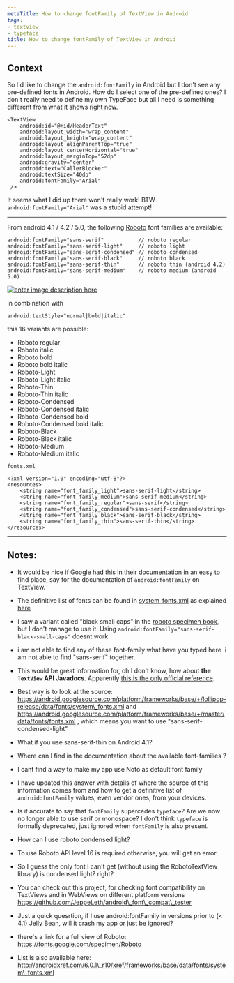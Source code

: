 ```yaml
---
metaTitle: How to change fontFamily of TextView in Android
tags:
- textview
- typeface
title: How to change fontFamily of TextView in Android
---
```


## Context

So I'd like to change the `android:fontFamily` in Android but I don't see any pre-defined fonts in Android. How do I select one of the pre-defined ones? I don't really need to define my own TypeFace but all I need is something different from what it shows right now.



```
<TextView
    android:id="@+id/HeaderText"
    android:layout_width="wrap_content"
    android:layout_height="wrap_content"
    android:layout_alignParentTop="true"
    android:layout_centerHorizontal="true"
    android:layout_marginTop="52dp"
    android:gravity="center"
    android:text="CallerBlocker"
    android:textSize="40dp"
    android:fontFamily="Arial"
 />

```

It seems what I did up there won't really work! BTW `android:fontFamily="Arial"` was a stupid attempt!



---

From android 4.1 / 4.2 / 5.0, the following [Roboto](https://material.google.com/resources/roboto-noto-fonts.html) font families are available:



```
android:fontFamily="sans-serif"           // roboto regular
android:fontFamily="sans-serif-light"     // roboto light
android:fontFamily="sans-serif-condensed" // roboto condensed
android:fontFamily="sans-serif-black"     // roboto black
android:fontFamily="sans-serif-thin"      // roboto thin (android 4.2)
android:fontFamily="sans-serif-medium"    // roboto medium (android 5.0)

```

[![enter image description here](https://i.stack.imgur.com/M2yxI.png)](https://i.stack.imgur.com/M2yxI.png)


in combination with



```
android:textStyle="normal|bold|italic"

```

this 16 variants are possible:


* Roboto regular
* Roboto italic
* Roboto bold
* Roboto bold italic
* Roboto-Light
* Roboto-Light italic
* Roboto-Thin
* Roboto-Thin italic
* Roboto-Condensed
* Roboto-Condensed italic
* Roboto-Condensed bold
* Roboto-Condensed bold italic
* Roboto-Black
* Roboto-Black italic
* Roboto-Medium
* Roboto-Medium italic


`fonts.xml`



```
<?xml version="1.0" encoding="utf-8"?>
<resources>
    <string name="font_family_light">sans-serif-light</string>
    <string name="font_family_medium">sans-serif-medium</string>
    <string name="font_family_regular">sans-serif</string>
    <string name="font_family_condensed">sans-serif-condensed</string>
    <string name="font_family_black">sans-serif-black</string>
    <string name="font_family_thin">sans-serif-thin</string>
</resources>

```


---

## Notes:

- It would be nice if Google had this in their documentation in an easy to find place, say for the documentation of `android:fontFamily` on TextView.


- The definitive list of fonts can be found in [system\_fonts.xml](https://android.googlesource.com/platform/frameworks/base/+/master/data/fonts/system_fonts.xml) as explained [here](http://stackoverflow.com/a/24072492/598094)


- I saw a variant called "black small caps" in the [roboto specimen book](http://commondatastorage.googleapis.com/androiddevelopers/design/Roboto_Specimen_Book_20111129.pdf), but I don't manage to use it. Using `android:fontFamily="sans-serif-black-small-caps"` doesnt work.


- i am not able to find any of these font-family what have you typed here .i am not able to find "sans-serif" together.


- This would be great information for, oh I don't know, how about **the `TextView` API Javadocs**. Apparently [this is the only official reference](http://developer.android.com/about/versions/android-4.1.html).


- Best way is to look at the source: https://android.googlesource.com/platform/frameworks/base/+/lollipop-release/data/fonts/system\_fonts.xml and https://android.googlesource.com/platform/frameworks/base/+/master/data/fonts/fonts.xml , which means you want to use "sans-serif-condensed-light"


- What if you use sans-serif-thin on Android 4.1?


- Where can I find in the documentation about the available font-families ?


- I cant find a way to make my app use Noto as default font family


- I have updated this answer with details of where the source of this information comes from and how to get a definitive list of `android:fontFamily` values, even vendor ones, from your devices.


- Is it accurate to say that `fontFamily` supercedes `typeface`? Are we now no longer able to use serif or monospace? I don't think `typeface` is formally deprecated, just ignored when `fontFamily` is also present.


- How can I use roboto condensed light?


- To use Roboto API level 16 is required otherwise, you will get an error.


- So I guess the only font I can't get (without using the RobotoTextView library) is condensed light? right?


- You can check out this project, for checking font compatibility on TextViews and in WebViews on different platform versions
https://github.com/JeppeLeth/android\_font\_compat\_tester


- Just a quick quesrtion, if I use android:fontFamily in versions prior to (< 4.1) Jelly Bean, will it crash my app or just be ignored?


- there's a link for a full view of Roboto: https://fonts.google.com/specimen/Roboto


- List is also available here: http://androidxref.com/6.0.1\_r10/xref/frameworks/base/data/fonts/system\_fonts.xml


